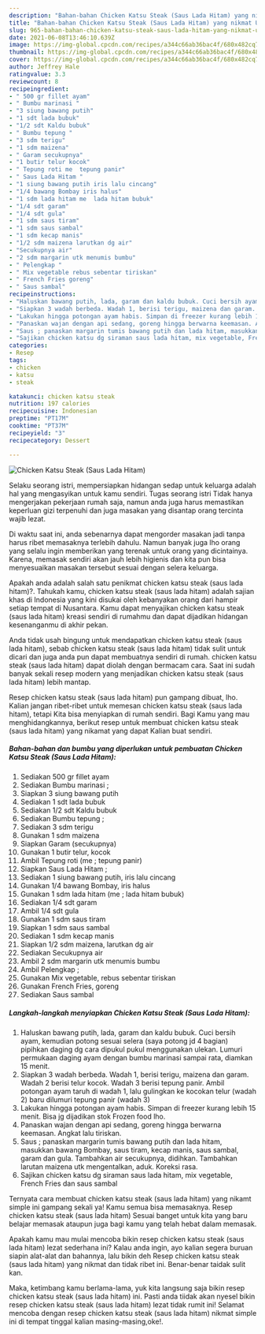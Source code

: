 ```yaml
---
description: "Bahan-bahan Chicken Katsu Steak (Saus Lada Hitam) yang nikmat Untuk Jualan"
title: "Bahan-bahan Chicken Katsu Steak (Saus Lada Hitam) yang nikmat Untuk Jualan"
slug: 965-bahan-bahan-chicken-katsu-steak-saus-lada-hitam-yang-nikmat-untuk-jualan
date: 2021-06-08T13:46:10.639Z
image: https://img-global.cpcdn.com/recipes/a344c66ab36bac4f/680x482cq70/chicken-katsu-steak-saus-lada-hitam-foto-resep-utama.jpg
thumbnail: https://img-global.cpcdn.com/recipes/a344c66ab36bac4f/680x482cq70/chicken-katsu-steak-saus-lada-hitam-foto-resep-utama.jpg
cover: https://img-global.cpcdn.com/recipes/a344c66ab36bac4f/680x482cq70/chicken-katsu-steak-saus-lada-hitam-foto-resep-utama.jpg
author: Jeffrey Hale
ratingvalue: 3.3
reviewcount: 8
recipeingredient:
- " 500 gr fillet ayam"
- " Bumbu marinasi "
- "3 siung bawang putih"
- "1 sdt lada bubuk"
- "1/2 sdt Kaldu bubuk"
- " Bumbu tepung "
- "3 sdm terigu"
- "1 sdm maizena"
- " Garam secukupnya"
- "1 butir telur kocok"
- " Tepung roti me  tepung panir"
- " Saus Lada Hitam "
- "1 siung bawang putih iris lalu cincang"
- "1/4 bawang Bombay iris halus"
- "1 sdm lada hitam me  lada hitam bubuk"
- "1/4 sdt garam"
- "1/4 sdt gula"
- "1 sdm saus tiram"
- "1 sdm saus sambal"
- "1 sdm kecap manis"
- "1/2 sdm maizena larutkan dg air"
- "Secukupnya air"
- "2 sdm margarin utk menumis bumbu"
- " Pelengkap "
- " Mix vegetable rebus sebentar tiriskan"
- " French Fries goreng"
- " Saus sambal"
recipeinstructions:
- "Haluskan bawang putih, lada, garam dan kaldu bubuk. Cuci bersih ayam, kemudian potong sesuai selera (saya potong jd 4 bagian) pipihkan daging dg cara dipukul pukul menggunakan ulekan. Lumuri permukaan daging ayam dengan bumbu marinasi sampai rata, diamkan 15 menit."
- "Siapkan 3 wadah berbeda. Wadah 1, berisi terigu, maizena dan garam. Wadah 2 berisi telur kocok. Wadah 3 berisi tepung panir. Ambil potongan ayam taruh di wadah 1, lalu gulingkan ke kocokan telur (wadah 2) baru dilumuri tepung panir (wadah 3)"
- "Lakukan hingga potongan ayam habis. Simpan di freezer kurang lebih 15 menit. Bisa jg dijadikan stok Frozen food lho."
- "Panaskan wajan dengan api sedang, goreng hingga berwarna keemasan. Angkat lalu tiriskan."
- "Saus ; panaskan margarin tumis bawang putih dan lada hitam, masukkan bawang Bombay, saus tiram, kecap manis, saus sambal, garam dan gula. Tambahkan air secukupnya, didihkan. Tambahkan larutan maizena utk mengentalkan, aduk. Koreksi rasa."
- "Sajikan chicken katsu dg siraman saus lada hitam, mix vegetable, French Fries dan saus sambal"
categories:
- Resep
tags:
- chicken
- katsu
- steak

katakunci: chicken katsu steak 
nutrition: 197 calories
recipecuisine: Indonesian
preptime: "PT17M"
cooktime: "PT37M"
recipeyield: "3"
recipecategory: Dessert

---
```



![Chicken Katsu Steak (Saus Lada Hitam)](https://img-global.cpcdn.com/recipes/a344c66ab36bac4f/680x482cq70/chicken-katsu-steak-saus-lada-hitam-foto-resep-utama.jpg)

Selaku seorang istri, mempersiapkan hidangan sedap untuk keluarga adalah hal yang mengasyikan untuk kamu sendiri. Tugas seorang istri Tidak hanya mengerjakan pekerjaan rumah saja, namun anda juga harus memastikan keperluan gizi terpenuhi dan juga masakan yang disantap orang tercinta wajib lezat.

Di waktu  saat ini, anda sebenarnya dapat mengorder masakan jadi tanpa harus ribet memasaknya terlebih dahulu. Namun banyak juga lho orang yang selalu ingin memberikan yang terenak untuk orang yang dicintainya. Karena, memasak sendiri akan jauh lebih higienis dan kita pun bisa menyesuaikan masakan tersebut sesuai dengan selera keluarga. 



Apakah anda adalah salah satu penikmat chicken katsu steak (saus lada hitam)?. Tahukah kamu, chicken katsu steak (saus lada hitam) adalah sajian khas di Indonesia yang kini disukai oleh kebanyakan orang dari hampir setiap tempat di Nusantara. Kamu dapat menyajikan chicken katsu steak (saus lada hitam) kreasi sendiri di rumahmu dan dapat dijadikan hidangan kesenanganmu di akhir pekan.

Anda tidak usah bingung untuk mendapatkan chicken katsu steak (saus lada hitam), sebab chicken katsu steak (saus lada hitam) tidak sulit untuk dicari dan juga anda pun dapat membuatnya sendiri di rumah. chicken katsu steak (saus lada hitam) dapat diolah dengan bermacam cara. Saat ini sudah banyak sekali resep modern yang menjadikan chicken katsu steak (saus lada hitam) lebih mantap.

Resep chicken katsu steak (saus lada hitam) pun gampang dibuat, lho. Kalian jangan ribet-ribet untuk memesan chicken katsu steak (saus lada hitam), tetapi Kita bisa menyiapkan di rumah sendiri. Bagi Kamu yang mau menghidangkannya, berikut resep untuk membuat chicken katsu steak (saus lada hitam) yang nikamat yang dapat Kalian buat sendiri.

<!--inarticleads1-->

##### Bahan-bahan dan bumbu yang diperlukan untuk pembuatan Chicken Katsu Steak (Saus Lada Hitam):

1. Sediakan  500 gr fillet ayam
1. Sediakan  Bumbu marinasi ;
1. Siapkan 3 siung bawang putih
1. Sediakan 1 sdt lada bubuk
1. Sediakan 1/2 sdt Kaldu bubuk
1. Sediakan  Bumbu tepung ;
1. Sediakan 3 sdm terigu
1. Gunakan 1 sdm maizena
1. Siapkan  Garam (secukupnya)
1. Gunakan 1 butir telur, kocok
1. Ambil  Tepung roti (me ; tepung panir)
1. Siapkan  Saus Lada Hitam ;
1. Sediakan 1 siung bawang putih, iris lalu cincang
1. Gunakan 1/4 bawang Bombay, iris halus
1. Gunakan 1 sdm lada hitam (me ; lada hitam bubuk)
1. Sediakan 1/4 sdt garam
1. Ambil 1/4 sdt gula
1. Gunakan 1 sdm saus tiram
1. Siapkan 1 sdm saus sambal
1. Sediakan 1 sdm kecap manis
1. Siapkan 1/2 sdm maizena, larutkan dg air
1. Sediakan Secukupnya air
1. Ambil 2 sdm margarin utk menumis bumbu
1. Ambil  Pelengkap ;
1. Gunakan  Mix vegetable, rebus sebentar tiriskan
1. Gunakan  French Fries, goreng
1. Sediakan  Saus sambal




<!--inarticleads2-->

##### Langkah-langkah menyiapkan Chicken Katsu Steak (Saus Lada Hitam):

1. Haluskan bawang putih, lada, garam dan kaldu bubuk. Cuci bersih ayam, kemudian potong sesuai selera (saya potong jd 4 bagian) pipihkan daging dg cara dipukul pukul menggunakan ulekan. Lumuri permukaan daging ayam dengan bumbu marinasi sampai rata, diamkan 15 menit.
1. Siapkan 3 wadah berbeda. Wadah 1, berisi terigu, maizena dan garam. Wadah 2 berisi telur kocok. Wadah 3 berisi tepung panir. Ambil potongan ayam taruh di wadah 1, lalu gulingkan ke kocokan telur (wadah 2) baru dilumuri tepung panir (wadah 3)
1. Lakukan hingga potongan ayam habis. Simpan di freezer kurang lebih 15 menit. Bisa jg dijadikan stok Frozen food lho.
1. Panaskan wajan dengan api sedang, goreng hingga berwarna keemasan. Angkat lalu tiriskan.
1. Saus ; panaskan margarin tumis bawang putih dan lada hitam, masukkan bawang Bombay, saus tiram, kecap manis, saus sambal, garam dan gula. Tambahkan air secukupnya, didihkan. Tambahkan larutan maizena utk mengentalkan, aduk. Koreksi rasa.
1. Sajikan chicken katsu dg siraman saus lada hitam, mix vegetable, French Fries dan saus sambal




Ternyata cara membuat chicken katsu steak (saus lada hitam) yang nikamt simple ini gampang sekali ya! Kamu semua bisa memasaknya. Resep chicken katsu steak (saus lada hitam) Sesuai banget untuk kita yang baru belajar memasak ataupun juga bagi kamu yang telah hebat dalam memasak.

Apakah kamu mau mulai mencoba bikin resep chicken katsu steak (saus lada hitam) lezat sederhana ini? Kalau anda ingin, ayo kalian segera buruan siapin alat-alat dan bahannya, lalu bikin deh Resep chicken katsu steak (saus lada hitam) yang nikmat dan tidak ribet ini. Benar-benar taidak sulit kan. 

Maka, ketimbang kamu berlama-lama, yuk kita langsung saja bikin resep chicken katsu steak (saus lada hitam) ini. Pasti anda tiidak akan nyesel bikin resep chicken katsu steak (saus lada hitam) lezat tidak rumit ini! Selamat mencoba dengan resep chicken katsu steak (saus lada hitam) nikmat simple ini di tempat tinggal kalian masing-masing,oke!.

